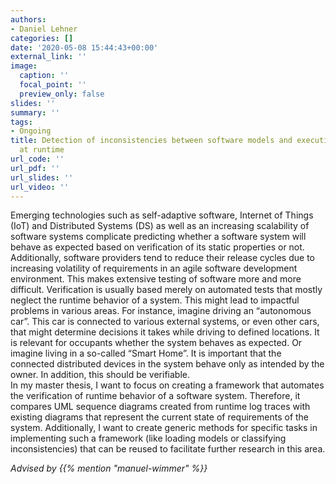 ```yaml
---
authors:
- Daniel Lehner
categories: []
date: '2020-05-08 15:44:43+00:00'
external_link: ''
image:
  caption: ''
  focal_point: ''
  preview_only: false
slides: ''
summary: ''
tags:
- Ongoing
title: Detection of inconsistencies between software models and executing software
  at runtime
url_code: ''
url_pdf: ''
url_slides: ''
url_video: ''
---
```


Emerging technologies such as self-adaptive software, Internet of Things (IoT) and Distributed Systems (DS) as well as an increasing scalability of software systems complicate predicting whether a software system will behave as expected based on verification of its static properties or not. Additionally, software providers tend to reduce their release cycles due to increasing volatility of requirements in an agile software development environment. This makes extensive testing of software more and more difficult. Verification is usually based merely on automated tests that mostly neglect the runtime behavior of a system. This might lead to impactful problems in various areas. For instance, imagine driving an “autonomous car”. This car is connected to various external systems, or even other cars, that might determine decisions it takes while driving to defined locations. It is relevant for occupants whether the system behaves as expected. Or imagine living in a so-called “Smart Home”. It is important that the connected distributed devices in the system behave only as intended by the owner. In addition, this should be verifiable.  
 In my master thesis, I want to focus on creating a framework that automates the verification of runtime behavior of a software system. Therefore, it compares UML sequence diagrams created from runtime log traces with existing diagrams that represent the current state of requirements of the system. Additionally, I want to create generic methods for specific tasks in implementing such a framework (like loading models or classifying inconsistencies) that can be reused to facilitate further research in this area.

*Advised by {{% mention "manuel-wimmer" %}}*